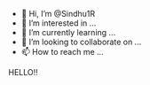 - 👋 Hi, I’m @Sindhu1R
- 👀 I’m interested in ...
- 🌱 I’m currently learning ...
- 💞️ I’m looking to collaborate on ...
- 📫 How to reach me ...

<!---
Sindhu1R/Sindhu1R is a ✨ special ✨ repository because its `README.md` (this file) appears on your GitHub profile.
You can click the Preview link to take a look at your changes.
--->

HELLO!!
